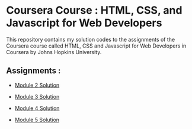 # Coursera Course : HTML, CSS, and Javascript for Web Developers

This repository contains my solution codes to the assignments of the Coursera course called HTML, CSS and Javascript for Web Developers in Coursera by Johns Hopkins University.

## Assignments :

+ [Module 2 Solution](https://tim-hyx.github.io/Coursera-Courses/HTML,%20CSS,%20and%20Javascript%20for%20Web%20Developers/module2-solution/)

  

+ [Module 3 Solution](https://tim-hyx.github.io/Coursera-Courses/HTML,%20CSS,%20and%20Javascript%20for%20Web%20Developers/module3-solution/)

  

+ [Module 4 Solution](https://tim-hyx.github.io/Coursera-Courses/HTML,%20CSS,%20and%20Javascript%20for%20Web%20Developers/module4-solution/)



+ [Module 5 Solution](https://tim-hyx.github.io/Coursera-Courses/HTML,%20CSS,%20and%20Javascript%20for%20Web%20Developers/module5-solution/)

